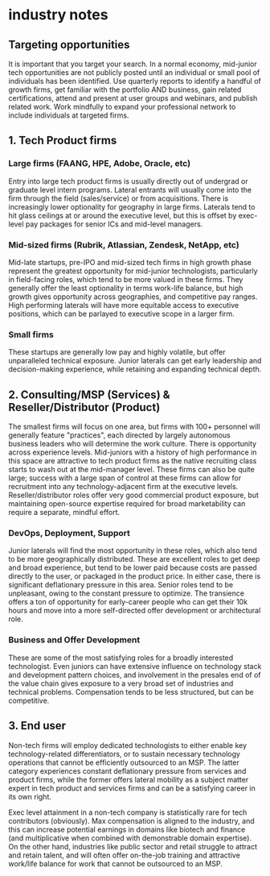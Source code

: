 # industry notes
## Targeting opportunities
It is important that you target your search.  In a normal economy, mid-junior tech opportunities are not publicly posted until an individual or small pool of individuals has been identified.  Use quarterly reports to identify a handful of growth firms, get familiar with the portfolio AND business, gain related certifications, attend and present at user groups and webinars, and publish related work.  Work mindfully to expand your professional network to include individuals at targeted firms.

## 1. Tech Product firms
### Large firms (FAANG, HPE, Adobe, Oracle, etc)
Entry into large tech product firms is usually directly out of undergrad or graduate level intern programs.  Lateral entrants will usually come into the firm through the field (sales/service) or from acquisitions.  There is increasingly lower optionality for geography in large firms.  Laterals tend to hit glass ceilings at or around the executive level, but this is offset by exec-level pay packages for senior ICs and mid-level managers.

### Mid-sized firms (Rubrik, Atlassian, Zendesk, NetApp, etc)
Mid-late startups, pre-IPO and mid-sized tech firms in high growth phase represent the greatest opportunity for mid-junior technologists, particularly in field-facing roles, which tend to be more valued in these firms. They generally offer the least optionality in terms work-life balance, but high growth gives opportunity across geographies, and competitive pay ranges.  High performing laterals will have more equitable access to executive positions, which can be parlayed to executive scope in a larger firm.

### Small firms 
These startups are generally low pay and highly volatile, but offer unparalleled technical exposure.  Junior laterals can get early leadership and decision-making experience, while retaining and expanding technical depth.

## 2. Consulting/MSP (Services) & Reseller/Distributor (Product)
The smallest firms will focus on one area, but firms with 100+ personnel will generally feature "practices", each directed by largely autonomous business leaders who will determine the work culture.  There is opportunity across experience levels.  Mid-juniors with a history of high performance in this space are attractive to tech product firms as the native recruiting class starts to wash out at the mid-manager level.  These firms can also be quite large;  success with a large span of control at these firms can allow for recruitment into any technology-adjacent firm at the executive levels.  Reseller/distributor roles offer very good commercial product exposure, but maintaining open-source expertise required for broad marketability can require a separate, mindful effort.

### DevOps, Deployment, Support
Junior laterals will find the most opportunity in these roles, which also tend to be more geographically distributed.  These are excellent roles to get deep and broad experience, but tend to be lower paid because costs are passed directly to the user, or packaged in the product price.  In either case, there is significant deflationary pressure in this area.  Senior roles tend to be unpleasant, owing to the constant pressure to optimize.  The transience offers a ton of opportunity for early-career people who can get their 10k hours and move into a more self-directed offer development or architectural role.

### Business and Offer Development
These are some of the most satisfying roles for a broadly interested technologist.  Even juniors can have extensive influence on technology stack and development pattern choices, and involvement in the presales end of of the value chain gives exposure to a very broad set of industries and technical problems.  Compensation tends to be less structured, but can be competitive.

## 3. End user
Non-tech firms will employ dedicated technologists to either enable key technology-related differentiators, or to sustain necessary technology operations that cannot be efficiently outsourced to an MSP.  The latter category experiences constant deflationary pressure from services and product firms, while the former offers lateral mobility as a subject matter expert in tech product and services firms and can be a satisfying career in its own right.

Exec level attainment in a non-tech company is statistically rare for tech contributors (obviously). Max compensation is aligned to the industry, and this can increase potential earnings in domains like biotech and finance (and multiplicative when combined with demonstrable domain expertise).  On the other hand, industries like public sector and retail struggle to attract and retain talent, and will often offer on-the-job training and attractive work/life balance for work that cannot be outsourced to an MSP.